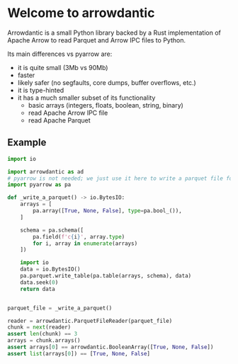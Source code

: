 # Welcome to arrowdantic

Arrowdantic is a small Python library backed by a Rust implementation of Apache Arrow
to read Parquet and Arrow IPC files to Python.

Its main differences vs pyarrow are:
* it is quite small (3Mb vs 90Mb)
* faster
* likely safer (no segfaults, core dumps, buffer overflows, etc.)
* it is type-hinted
* it has a much smaller subset of its functionality
  * basic arrays (integers, floats, boolean, string, binary)
  * read Apache Arrow IPC file
  * read Apache Parquet

## Example 

```python
import io

import arrowdantic as ad
# pyarrow is not needed; we just use it here to write a parquet file for the example
import pyarrow as pa

def _write_a_parquet() -> io.BytesIO:
    arrays = [
        pa.array([True, None, False], type=pa.bool_()),
    ]

    schema = pa.schema([
        pa.field(f'c{i}', array.type)
        for i, array in enumerate(arrays)
    ])

    import io
    data = io.BytesIO()
    pa.parquet.write_table(pa.table(arrays, schema), data)
    data.seek(0)
    return data


parquet_file = _write_a_parquet()

reader = arrowdantic.ParquetFileReader(parquet_file)
chunk = next(reader)
assert len(chunk) == 3
arrays = chunk.arrays()
assert arrays[0] == arrowdantic.BooleanArray([True, None, False])
assert list(arrays[0]) == [True, None, False]
```

